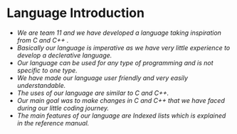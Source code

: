 # Language Introduction

* _We are team 11 and we have developed a language taking inspiration from C and C++ ._
* _Basically our language is imperative as we have very little experience to develop a declerative language._
* _Our language can be used for any type of programming and is not specific to one type._
* _We have made our language user friendly and very easily understandable._
* _The uses of our language are similar to C and C++._
* _Our main goal was to make changes in C and C++ that we have faced during our little coding journey._
* _The main features of our language are Indexed lists which is explained in the reference manual._


